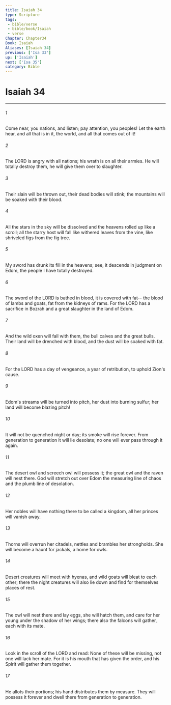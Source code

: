 ```yaml
---
title: Isaiah 34
type: Scripture
tags:
 - bible/verse
 - bible/book/Isaiah
 - verse
Chapter: Chapter34
Book: Isaiah
Aliases: [Isaiah 34]
previous: ['Isa 33']
up: ['Isaiah']
next: ['Isa 35']
category: Bible
---
```

# Isaiah 34

***


###### 1 
Come near, you nations, and listen; pay attention, you peoples! Let the earth hear, and all that is in it, the world, and all that comes out of it! 

###### 2 
The LORD is angry with all nations; his wrath is on all their armies. He will totally destroy them, he will give them over to slaughter. 

###### 3 
Their slain will be thrown out, their dead bodies will stink; the mountains will be soaked with their blood. 

###### 4 
All the stars in the sky will be dissolved and the heavens rolled up like a scroll; all the starry host will fall like withered leaves from the vine, like shriveled figs from the fig tree. 

###### 5 
My sword has drunk its fill in the heavens; see, it descends in judgment on Edom, the people I have totally destroyed. 

###### 6 
The sword of the LORD is bathed in blood, it is covered with fat-- the blood of lambs and goats, fat from the kidneys of rams. For the LORD has a sacrifice in Bozrah and a great slaughter in the land of Edom. 

###### 7 
And the wild oxen will fall with them, the bull calves and the great bulls. Their land will be drenched with blood, and the dust will be soaked with fat. 

###### 8 
For the LORD has a day of vengeance, a year of retribution, to uphold Zion's cause. 

###### 9 
Edom's streams will be turned into pitch, her dust into burning sulfur; her land will become blazing pitch! 

###### 10 
It will not be quenched night or day; its smoke will rise forever. From generation to generation it will lie desolate; no one will ever pass through it again. 

###### 11 
The desert owl and screech owl will possess it; the great owl and the raven will nest there. God will stretch out over Edom the measuring line of chaos and the plumb line of desolation. 

###### 12 
Her nobles will have nothing there to be called a kingdom, all her princes will vanish away. 

###### 13 
Thorns will overrun her citadels, nettles and brambles her strongholds. She will become a haunt for jackals, a home for owls. 

###### 14 
Desert creatures will meet with hyenas, and wild goats will bleat to each other; there the night creatures will also lie down and find for themselves places of rest. 

###### 15 
The owl will nest there and lay eggs, she will hatch them, and care for her young under the shadow of her wings; there also the falcons will gather, each with its mate. 

###### 16 
Look in the scroll of the LORD and read: None of these will be missing, not one will lack her mate. For it is his mouth that has given the order, and his Spirit will gather them together. 

###### 17 
He allots their portions; his hand distributes them by measure. They will possess it forever and dwell there from generation to generation. 
